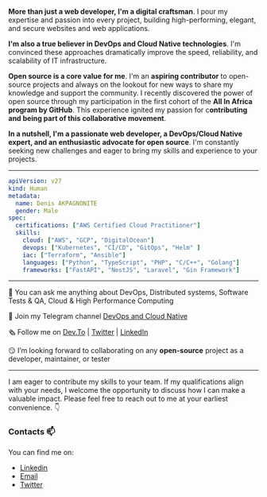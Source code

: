 **More than just a web developer, I'm a digital craftsman**. I pour my expertise and passion into every project, building high-performing, elegant, and secure websites and web applications.

**I'm also a true believer in DevOps and Cloud Native technologies**. I'm convinced these approaches dramatically improve the speed, reliability, and scalability of IT infrastructure.

**Open source is a core value for me**. I'm an **aspiring contributor** to open-source projects and always on the lookout for new ways to share my knowledge and support the community. I recently discovered the power of open source through my participation in the first cohort of the **All In Africa program by GitHub**. This experience ignited my passion for c**ontributing and being part of this collaborative movement**.

**In a nutshell, I'm a passionate web developer, a DevOps/Cloud Native expert, and an enthusiastic advocate for open source**. I'm constantly seeking new challenges and eager to bring my skills and experience to your projects.

---

```yaml
apiVersion: v27
kind: Human
metadata:
  name: Denis AKPAGNONITE 
  gender: Male
spec:
  certifications: ["AWS Certified Cloud Practitioner"]
  skills:
    cloud: ["AWS", "GCP", "DigitalOcean"]
    devops: ["Kubernetes", "CI/CD", "GitOps", "Helm" ]
    iac: ["Terraform", "Ansible"]
    languages: ["Python", "TypeScript", "PHP", "C/C++", "Golang"]
    frameworks: ["FastAPI", "NestJS", "Laravel", "Gin Framework"]
```
---

​🤗​ You can ask me anything about DevOps, Distributed systems, Software Tests & QA, Cloud & High Performance Computing

📢​ Join my Telegram channel [DevOps and Cloud Native](https://t.me/devops_cloud_native)

🗞️​ Follow me on [Dev.To](https://dev.to/denisakp) | [Twitter](https://twitter.com/denis_Akp) | [LinkedIn](https://www.linkedin.com/in/denis-akpagnonite-49868b171)

😏​ I’m looking forward to collaborating on any **open-source** project as a developer, maintainer, or tester

---

I am eager to contribute my skills to your team. If my qualifications align with your needs, I welcome the opportunity to discuss how I can make a valuable impact. Please feel free to reach out to me at your earliest convenience. :point_down:

### Contacts 📫
You can find me on:
* [Linkedin](https://www.linkedin.com/in/denis-akpagnonite-49868b171/)
* [Email](mailto:akpagnonited@gmail.com)
* [Twitter](https://twitter.com/denis_Akp)

